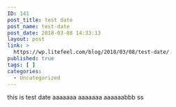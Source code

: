 ```yaml
---
ID: 141
post_title: test date
post_name: test-date
post_date: 2018-03-08 14:33:13
layout: post
link: >
  https://wp.litefeel.com/blog/2018/03/08/test-date/
published: true
tags: [ ]
categories:
  - Uncategorized
---
```

this is test date
aaaaaaa
aaaaaaa
aaaaaabbb
ss

